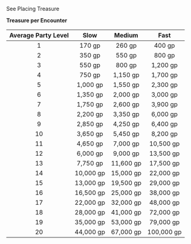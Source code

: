 See Placing Treasure

**Treasure per Encounter**

| **Average Party Level** | **Slow**  | **Medium** |  **Fast**  |
|:-----------------------:|:---------:|:----------:|:----------:|
|            1            |  170 gp   |   260 gp   |   400 gp   |
|            2            |  350 gp   |   550 gp   |   800 gp   |
|            3            |  550 gp   |   800 gp   |  1,200 gp  |
|            4            |  750 gp   |  1,150 gp  |  1,700 gp  |
|            5            | 1,000 gp  |  1,550 gp  |  2,300 gp  |
|            6            | 1,350 gp  |  2,000 gp  |  3,000 gp  |
|            7            | 1,750 gp  |  2,600 gp  |  3,900 gp  |
|            8            | 2,200 gp  |  3,350 gp  |  6,000 gp  |
|            9            | 2,850 gp  |  4,250 gp  |  6,400 gp  |
|           10            | 3,650 gp  |  5,450 gp  |  8,200 gp  |
|           11            | 4,650 gp  |  7,000 gp  | 10,500 gp  |
|           12            | 6,000 gp  |  9,000 gp  | 13,500 gp  |
|           13            | 7,750 gp  | 11,600 gp  | 17,500 gp  |
|           14            | 10,000 gp | 15,000 gp  | 22,000 gp  |
|           15            | 13,000 gp | 19,500 gp  | 29,000 gp  |
|           16            | 16,500 gp | 25,000 gp  | 38,000 gp  |
|           17            | 22,000 gp | 32,000 gp  | 48,000 gp  |
|           18            | 28,000 gp | 41,000 gp  | 72,000 gp  |
|           19            | 35,000 gp | 53,000 gp  | 79,000 gp  |
|           20            | 44,000 gp | 67,000 gp  | 100,000 gp | 

